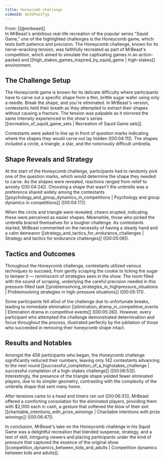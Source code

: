 ```yaml
---
title: Honeycomb challenge
videoId: 0e3GPea1Tyg
---
```


From: [[@mrbeast]] <br/> 
In MrBeast's ambitious real-life recreation of the popular series "Squid Game," one of the highlighted challenges is the Honeycomb game, which tests both patience and precision. The Honeycomb challenge, known for its nerve-wracking tension, was faithfully recreated as part of MrBeast's competition, which aimed to simulate the captivating games in an action-packed and [[high_stakes_games_inspired_by_squid_game | high-stakes]] environment.

## The Challenge Setup

The Honeycomb game is known for its delicate difficulty where participants have to carve out a specific shape from a thin, brittle sugar wafer using only a needle. Break the shape, and you're eliminated. In MrBeast's version, contestants held their breath as they attempted to extract their shapes without causing a fracture. The tension was palpable as it mirrored the same intensity experienced in the show's series [[recreation_of_squid_game_sets | Recreation of Squid Game sets]].

Contestants were asked to line up in front of question marks indicating where the shapes they would carve out lay hidden (<a class="yt-timestamp" data-t="00:04:11">[00:04:11]</a>). The shapes included a circle, a triangle, a star, and the notoriously difficult umbrella.

## Shape Reveals and Strategy

At the start of the Honeycomb challenge, participants had to randomly pick one of the question marks, which would determine the shape they needed to carve. As the shapes were revealed, reactions ranged from relief to anxiety (<a class="yt-timestamp" data-t="00:04:24">[00:04:24]</a>). Choosing a shape that wasn't the umbrella was a preference shared widely among the contestants [[psychology_and_group_dynamics_in_competitions | Psychology and group dynamics in competitions]] (<a class="yt-timestamp" data-t="00:04:17">[00:04:17]</a>). 

When the circle and triangle were revealed, cheers erupted, indicating these were perceived as easier shapes. Meanwhile, those who picked the umbrella braced themselves for a tougher challenge. As contestants started, MrBeast commented on the necessity of having a steady hand and a calm demeanor [[strategy_and_tactics_for_endurance_challenges | Strategy and tactics for endurance challenges]] (<a class="yt-timestamp" data-t="00:05:06">[00:05:06]</a>).

## Tactics and Outcomes

Throughout the Honeycomb challenge, contestants utilized various techniques to succeed, from gently scraping the cookie to licking the sugar to temper it — reminiscent of strategies seen in the show. The room filled with the sound of scraping, underlying the careful precision needed in this pressure-filled task [[problemsolving_strategies_in_highpressure_situations | Problemsolving strategies in high-pressure situations]] (<a class="yt-timestamp" data-t="00:05:17">[00:05:17]</a>).

Some participants fell afoul of the challenge due to unfortunate breaks, leading to immediate elimination [[elimination_drama_in_competitive_events | Elimination drama in competitive events]] (<a class="yt-timestamp" data-t="00:05:26">[00:05:26]</a>). However, every participant who attempted the challenge demonstrated determination and focus throughout the process, illustrated perfectly by the jubilation of those who succeeded in removing their honeycomb shape intact.

## Results and Notables

Amongst the 456 participants who began, the Honeycomb challenge significantly reduced their numbers, leaving only 142 contestants advancing to the next round [[successful_completion_of_a_highstakes_challenge | successful completion of a high-stakes challenge]] (<a class="yt-timestamp" data-t="00:06:53">[00:06:53]</a>). Interestingly, the presence of the triangle shape yielded fewer eliminated players, due to its simpler geometry, contrasting with the complexity of the umbrella shape that sent many home.

After tensions came to a head and timers ran out (<a class="yt-timestamp" data-t="00:06:31">[00:06:31]</a>), MrBeast offered a comforting consolation for the eliminated players, providing them with $2,000 each in cash, a gesture that softened the blow of their exit [[charitable_intentions_with_prize_winnings | Charitable intentions with prize winnings]] (<a class="yt-timestamp" data-t="00:06:47">[00:06:47]</a>).

In conclusion, MrBeast's take on the Honeycomb challenge in his Squid Game was a delightful recreation that blended suspense, strategy, and a test of skill, intriguing viewers and placing participants under the kind of pressure that captured the essence of the original show [[competition_dynamics_between_kids_and_adults | Competition dynamics between kids and adults]].